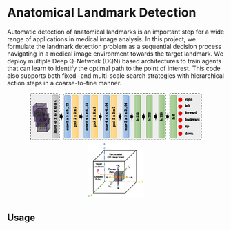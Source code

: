 # Anatomical Landmark Detection

Automatic detection of anatomical landmarks is an important step for a wide range of applications in medical image analysis. In this project, we formulate the landmark detection problem as a sequential decision process navigating in a medical image environment towards the target landmark. We deploy multiple Deep Q-Network (DQN) based architectures to train agents that can learn to identify the optimal path to the point of interest. This code also supports both fixed- and multi-scale search strategies with hierarchical action steps in a coarse-to-fine manner.


<p align="center"> <img src="images/framework.png" width="400"> <img src="images/actions.png" width="130"> </p>

## Usage
